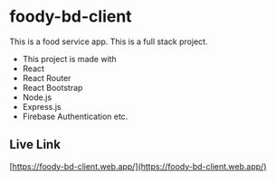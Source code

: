 # foody-bd-client

This is a food service app. This is a full stack project.
- This project is made with 
- React
- React Router
- React Bootstrap
- Node.js
- Express.js
- Firebase Authentication etc.
 

## Live Link
[https://foody-bd-client.web.app/](https://foody-bd-client.web.app/)